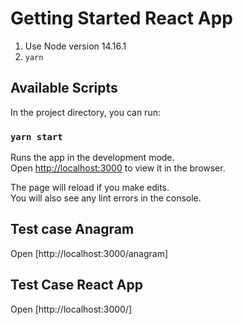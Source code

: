 # Getting Started React App

1. Use Node version 14.16.1
2. `yarn`

## Available Scripts

In the project directory, you can run:

### `yarn start`

Runs the app in the development mode.\
Open [http://localhost:3000](http://localhost:3000) to view it in the browser.

The page will reload if you make edits.\
You will also see any lint errors in the console.

## Test case Anagram
Open [http://localhost:3000/anagram]

## Test Case React App
Open [http://localhost:3000/]
